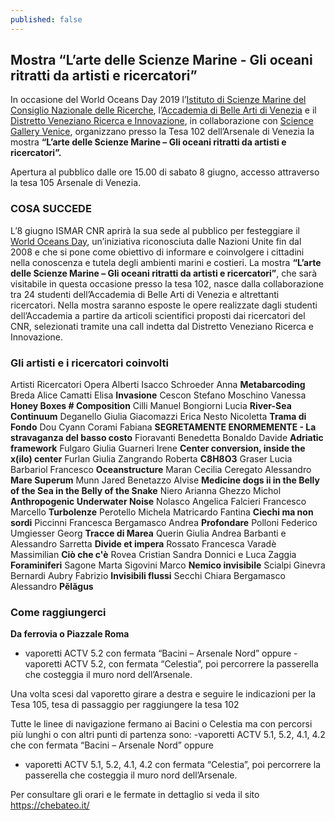 ```yaml
---
published: false
---
```

## Mostra “L’arte delle Scienze Marine - Gli oceani ritratti da artisti e ricercatori”

In occasione del World Oceans Day 2019 l’[Istituto di Scienze Marine del Consiglio Nazionale delle Ricerche](http://www.ismar.cnr.it/), l’[Accademia di Belle Arti di Venezia](http://accademiavenezia.it) e il [Distretto Veneziano Ricerca e Innovazione](http://distrettovenezianoricerca.it), in collaborazione con [Science Gallery Venice](http://venice.sciencegallery.com), organizzano presso la Tesa 102 dell’Arsenale di Venezia la mostra **“L’arte delle Scienze Marine – Gli oceani ritratti da artisti e ricercatori”.**

Apertura al pubblico dalle ore 15.00 di sabato 8 giugno, accesso attraverso la tesa 105 Arsenale di Venezia.

### COSA SUCCEDE

L’8 giugno ISMAR CNR aprirà la sua sede al pubblico per festeggiare il [World Oceans Day](https://www.worldoceansday.org/), un’iniziativa riconosciuta dalle Nazioni Unite fin dal 2008 e che si pone come obiettivo di informare e coinvolgere i cittadini nella conoscenza e tutela degli ambienti marini e costieri.
La mostra **“L’arte delle Scienze Marine – Gli oceani ritratti  da artisti e ricercatori”**, che sarà visitabile in questa occasione presso la tesa 102, nasce dalla collaborazione tra 24 studenti dell’Accademia di Belle Arti di Venezia e altrettanti ricercatori. Nella mostra saranno esposte le opere realizzate dagli studenti dell’Accademia a partire da articoli scientifici proposti dai ricercatori del CNR, selezionati tramite una call indetta dal Distretto Veneziano Ricerca e Innovazione.

### Gli artisti e i ricercatori coinvolti

Artisti	 	    Ricercatori     Opera
Alberti	Isacco	Schroeder Anna	**Metabarcoding**
Breda	Alice	Camatti Elisa	**Invasione**
Cescon	Stefano	Moschino Vanessa	**Honey Boxes # Composition**
Cilli	Manuel	Bongiorni Lucia	**River-Sea Continuum**
Deganello Giulia  Giacomazzi Erica	Nesto Nicoletta	**Trama di Fondo**
Dou	Cyann	Corami Fabiana	**SEGRETAMENTE ENORMEMENTE - La stravaganza del basso costo**
Fioravanti	Benedetta	Bonaldo Davide	**Adriatic framework**
Fulgaro	Giulia	Guarneri Irene	**Center conversion, inside the x(ilo) center**
Furlan	Giulia	Zangrando Roberta	**C8H8O3**
Graser	Lucia	Barbariol Francesco	**Oceanstructure**
Maran	Cecilia	Ceregato Alessandro	**Mare Superum**
Munn	Jared	Benetazzo Alvise	**Medicine dogs ii in the Belly of the Sea in the Belly of the Snake**
Niero	Arianna	Ghezzo Michol	**Anthropogenic Underwater Noise**
Nolasco	Angelica	Falcieri Francesco Marcello	**Turbolenze**
Perotello	Michela	Matricardo Fantina	**Ciechi ma non sordi**
Piccinni	Francesca	Bergamasco Andrea	**Profondare**
Polloni	Federico 	Umgiesser Georg	**Tracce di Marea**
Querin	Giulia	Andrea Barbanti e Alessandro Sarretta	**Divide et impera**
Rossato	Francesca	Varadè Massimilian	**Ciò che c'è**
Rovea	Cristian	Sandra Donnici e Luca Zaggia	**Foraminiferi**
Sagone	Marta	Sigovini Marco	**Nemico invisibile**
Scialpi	Ginevra	Bernardi Aubry Fabrizio	**Invisibili flussi**
Secchi	Chiara	Bergamasco Alessandro	**Pĕlăgus**

### Come raggiungerci 

**Da ferrovia o Piazzale Roma**
- vaporetti ACTV 5.2 con fermata “Bacini – Arsenale Nord”
oppure
-vaporetti ACTV 5.2, con fermata “Celestia”, poi percorrere la passerella che costeggia il muro nord dell’Arsenale.

Una volta scesi dal vaporetto girare a destra e seguire le indicazioni per la Tesa 105, tesa di passaggio per raggiungere la tesa 102

Tutte le linee di navigazione fermano ai Bacini o Celestia ma con
percorsi più lunghi o con altri punti di partenza sono:
-vaporetti ACTV 5.1, 5.2, 4.1, 4.2 che con fermata “Bacini –
Arsenale Nord” oppure
- vaporetti ACTV 5.1, 5.2, 4.1, 4.2 con fermata “Celestia”, poi percorrere la passerella che costeggia il muro nord dell’Arsenale.

Per consultare gli orari e le fermate in dettaglio si veda il sito
https://chebateo.it/





